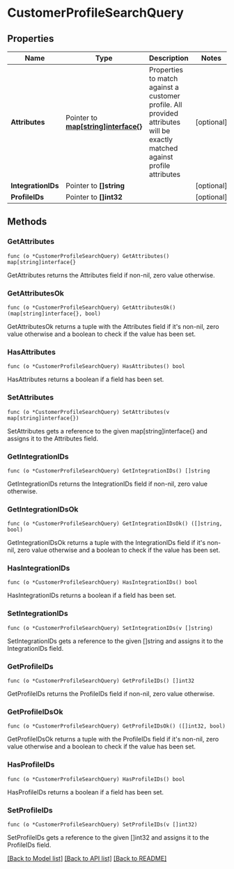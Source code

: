 # CustomerProfileSearchQuery

## Properties

Name | Type | Description | Notes
------------ | ------------- | ------------- | -------------
**Attributes** | Pointer to [**map[string]interface{}**](.md) | Properties to match against a customer profile. All provided attributes will be exactly matched against profile attributes | [optional] 
**IntegrationIDs** | Pointer to **[]string** |  | [optional] 
**ProfileIDs** | Pointer to **[]int32** |  | [optional] 

## Methods

### GetAttributes

`func (o *CustomerProfileSearchQuery) GetAttributes() map[string]interface{}`

GetAttributes returns the Attributes field if non-nil, zero value otherwise.

### GetAttributesOk

`func (o *CustomerProfileSearchQuery) GetAttributesOk() (map[string]interface{}, bool)`

GetAttributesOk returns a tuple with the Attributes field if it's non-nil, zero value otherwise
and a boolean to check if the value has been set.

### HasAttributes

`func (o *CustomerProfileSearchQuery) HasAttributes() bool`

HasAttributes returns a boolean if a field has been set.

### SetAttributes

`func (o *CustomerProfileSearchQuery) SetAttributes(v map[string]interface{})`

SetAttributes gets a reference to the given map[string]interface{} and assigns it to the Attributes field.

### GetIntegrationIDs

`func (o *CustomerProfileSearchQuery) GetIntegrationIDs() []string`

GetIntegrationIDs returns the IntegrationIDs field if non-nil, zero value otherwise.

### GetIntegrationIDsOk

`func (o *CustomerProfileSearchQuery) GetIntegrationIDsOk() ([]string, bool)`

GetIntegrationIDsOk returns a tuple with the IntegrationIDs field if it's non-nil, zero value otherwise
and a boolean to check if the value has been set.

### HasIntegrationIDs

`func (o *CustomerProfileSearchQuery) HasIntegrationIDs() bool`

HasIntegrationIDs returns a boolean if a field has been set.

### SetIntegrationIDs

`func (o *CustomerProfileSearchQuery) SetIntegrationIDs(v []string)`

SetIntegrationIDs gets a reference to the given []string and assigns it to the IntegrationIDs field.

### GetProfileIDs

`func (o *CustomerProfileSearchQuery) GetProfileIDs() []int32`

GetProfileIDs returns the ProfileIDs field if non-nil, zero value otherwise.

### GetProfileIDsOk

`func (o *CustomerProfileSearchQuery) GetProfileIDsOk() ([]int32, bool)`

GetProfileIDsOk returns a tuple with the ProfileIDs field if it's non-nil, zero value otherwise
and a boolean to check if the value has been set.

### HasProfileIDs

`func (o *CustomerProfileSearchQuery) HasProfileIDs() bool`

HasProfileIDs returns a boolean if a field has been set.

### SetProfileIDs

`func (o *CustomerProfileSearchQuery) SetProfileIDs(v []int32)`

SetProfileIDs gets a reference to the given []int32 and assigns it to the ProfileIDs field.


[[Back to Model list]](../README.md#documentation-for-models) [[Back to API list]](../README.md#documentation-for-api-endpoints) [[Back to README]](../README.md)



